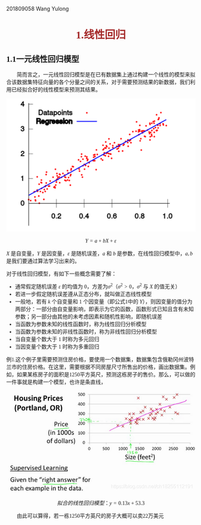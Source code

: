 201809058 Wang Yulong

# <font face="楷体" color=brown><center>1.线性回归</font></center>
<font face="楷体">

## 1.1一元线性回归模型

&emsp;&emsp;简而言之，一元线性回归模型是在已有数据集上通过构建一个线性的模型来拟合该数据集特征向量的各个分量之间的关系，对于需要预测结果的新数据，我们利用已经拟合好的线性模型来预测其结果。

![line](./Images/line.png)

$$Y=a+bX+\varepsilon \tag{1}$$

$X$ 是自变量，$Y$ 是因变量，$\varepsilon$ 是随机误差，$a$ 和 $b$ 是参数，在线性回归模型中，$a,b$ 是我们要通过算法学习出来的。

对于线性回归模型，有如下一些概念需要了解：

- 通常假定随机误差 $\varepsilon$ 的均值为 $0$，方差为$σ^2$（$σ^2>0$，$σ^2$ 与 $X$ 的值无关）
- 若进一步假定随机误差遵从正态分布，就叫做正态线性模型
- 一般地，若有 $k$ 个自变量和 $1$ 个因变量（即公式1中的 $Y$），则因变量的值分为两部分：一部分由自变量影响，即表示为它的函数，函数形式已知且含有未知参数；另一部分由其他的未考虑因素和随机性影响，即随机误差
- 当函数为参数未知的线性函数时，称为线性回归分析模型
- 当函数为参数未知的非线性函数时，称为非线性回归分析模型
- 当自变量个数大于 $1$ 时称为多元回归
- 当因变量个数大于 $1$ 时称为多重回归

例1.这个例子里需要预测住房价格，要使用一个数据集，数据集包含俄勒冈州波特兰市的住房价格。在这里，需要根据不同房屋尺寸所售出的价格，画出数据集。例如，如果某栋房子的面积是1250平方英尺，预测这栋房子的售价。那么，可以做的一件事就是构建一个模型，也许是条直线，


 ![house_price](Images/house_price.png) 
 
 $$拟合的线性回归模型：y=0.13x+53.3$$

&emsp;&emsp;由此可以算得，若一栋1250平方英尺的房子大概可以卖22万美元